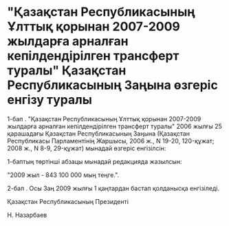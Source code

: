 # "Қазақстан Республикасының Ұлттық қорынан 2007-2009 жылдарға арналған кепілдендірілген трансферт туралы" Қазақстан Республикасының Заңына өзгеріс енгізу туралы

1-бап . "Қазақстан Республикасының Ұлттық қорынан 2007-2009 жылдарға арналған кепілдендірілген трансферт туралы" 2006 жылғы 25 қарашадағы Қазақстан Республикасының Заңына (Қазақстан Республикасы Парламентінің Жаршысы, 2006 ж., N 19-20, 120-құжат; 2008 ж., N 8-9, 29-құжат) мынадай өзгеріс енгізілсін:

1-баптың төртінші абзацы мынадай редакцияда жазылсын:

"2009 жыл - 843 100 000 мың теңге.".

2-бап . Осы Заң 2009 жылғы 1 қаңтардан бастап қолданысқа енгізіледі.

Қазақстан Республикасының Президенті

Н. Назарбаев


